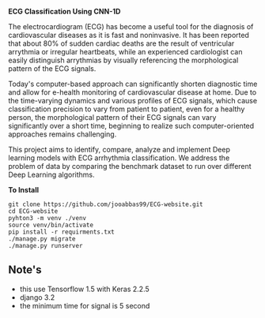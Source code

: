 
**ECG Classification Using CNN-1D**



The electrocardiogram (ECG) has become a useful tool for the diagnosis of cardiovascular diseases as it is fast and noninvasive. It has been reported that about 80% of sudden cardiac deaths are the result of ventricular arrythmia or irregular heartbeats, while an experienced cardiologist can easily distinguish arrythmias by visually referencing the morphological pattern of the ECG signals.

Today's computer-based approach can significantly shorten diagnostic time and allow for e-health monitoring of cardiovascular disease at home. Due to the time-varying dynamics and various profiles of ECG signals, which cause classification precision to vary from patient to patient, even for a healthy person, the morphological pattern of their ECG signals can vary significantly over a short time, beginning to realize such computer-oriented approaches remains challenging.

This project aims to identify, compare, analyze and implement Deep learning models with ECG arrhythmia classification. We address the problem of data by comparing the benchmark dataset to run over different Deep Learning algorithms.


**To Install**

    git clone https://github.com/jooabbas99/ECG-website.git
    cd ECG-website
    pyhton3 -m venv ./venv
    source venv/bin/activate
    pip install -r requirments.txt
    ./manage.py migrate
    ./manage.py runserver
## Note's
- this use Tensorflow 1.5 with Keras 2.2.5 
- django 3.2 
- the minimum time for signal is 5 second 
